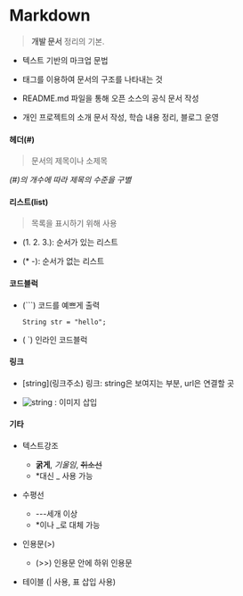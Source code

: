 # Markdown

> **개발 문서** 정리의 기본.

- 텍스트 기반의 마크업 문법

- 태그를 이용하여 문서의 구조를 나타내는 것

- README.md 파일을 통해 오픈 소스의 공식 문서 작성

- 개인 프로젝트의 소개 문서 작성, 학습 내용 정리, 블로그 운영



#### 헤더(#)

> 문서의 제목이나 소제목

*(#)의 개수에 따라 제목의 수준을 구별*



#### 리스트(list)

> 목록을 표시하기 위해 사용

- (1. 2. 3.): 순서가 있는 리스트

- (* -): 순서가 없는 리스트



#### 코드블럭

- (```)	코드를 예쁘게 출력

  ```String str = "hello";```

- ( `)	인라인 코드블럭



#### 링크

- [string]\(링크주소) 링크: string은 보여지는 부분, url은 연결할 곳

- ![string]() : 이미지 삽입



#### 기타

- 텍스트강조
  - **굵게**, *기울임*, ~~취소선~~
  - *대신 _ 사용 가능

- 수평선
  - ---세개 이상
  - *이나 _로 대체 가능

- 인용문(>)
  - (>>) 인용문 안에 하위 인용문

- 테이블 (| 사용, 표 삽입 사용)